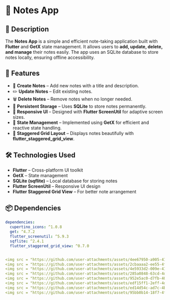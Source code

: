 # 📒 Notes App  

## 📌 Description  
The **Notes App** is a simple and efficient note-taking application built with **Flutter** and **GetX** state management. It allows users to **add, update, delete, and manage** their notes easily. The app uses an SQLite database to store notes locally, ensuring offline accessibility.  

## 🚀 Features  
- 📝 **Create Notes** – Add new notes with a title and description.  
- ✏️ **Update Notes** – Edit existing notes.  
- 🗑️ **Delete Notes** – Remove notes when no longer needed.  
- 📌 **Persistent Storage** – Uses **SQLite** to store notes permanently.  
- 🎨 **Responsive UI** – Designed with **Flutter ScreenUtil** for adaptive screen sizes.  
- 🔄 **State Management** – Implemented using **GetX** for efficient and reactive state handling.  
- 📐 **Staggered Grid Layout** – Displays notes beautifully with **flutter_staggered_grid_view**.  

## 🛠️ Technologies Used  
- **Flutter** – Cross-platform UI toolkit  
- **GetX** – State management  
- **SQLite (sqflite)** – Local database for storing notes  
- **Flutter ScreenUtil** – Responsive UI design  
- **Flutter Staggered Grid View** – For better note arrangement  

## 📦 Dependencies  
```yaml
dependencies:
  cupertino_icons: ^1.0.8
  get: ^4.7.2
  flutter_screenutil: ^5.9.3
  sqflite: ^2.4.1
  flutter_staggered_grid_view: ^0.7.0


<img src = "https://github.com/user-attachments/assets/4ee67950-a905-41d3-b3c4-27b00339c941" width = "250">
<img src = "https://github.com/user-attachments/assets/2cbaaaa2-ee55-4fee-af4e-ae85c14e1de7" width = "250">
<img src = "https://github.com/user-attachments/assets/4e5933d2-009e-41f2-8783-6d846f6c3cda" width = "250">
<img src = "https://github.com/user-attachments/assets/285a0848-63cd-4da2-a0c1-ce4f678f368f" width = "250">
<img src = "https://github.com/user-attachments/assets/952e5ac0-d7fb-4055-b884-a7a0cd8363c3" width = "250">
<img src = "https://github.com/user-attachments/assets/edf15ff1-2eff-4d3f-9e75-5d29fd7b6310" width = "250">
<img src = "https://github.com/user-attachments/assets/ed14d54c-ad7c-4b79-8f64-0f5d27fa6096" width = "250">
<img src = "https://github.com/user-attachments/assets/95bb0b14-18f7-4f15-ad2d-02cf7b9ce48c" width = "250">
